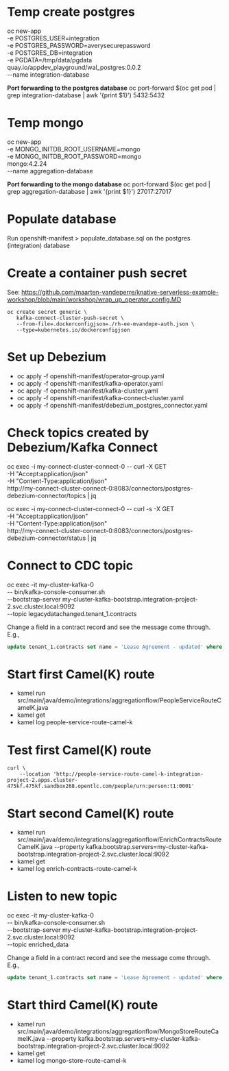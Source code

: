 # Temp create postgres
oc new-app \
    -e POSTGRES_USER=integration \
    -e POSTGRES_PASSWORD=averysecurepassword \
    -e POSTGRES_DB=integration \
    -e PGDATA=/tmp/data/pgdata \
    quay.io/appdev_playground/wal_postgres:0.0.2 \
    --name integration-database

**Port forwarding to the postgres database**
oc port-forward $(oc get pod | grep integration-database  | awk '{print $1}') 5432:5432

# Temp mongo
oc new-app \
    -e MONGO_INITDB_ROOT_USERNAME=mongo \
    -e MONGO_INITDB_ROOT_PASSWORD=mongo \
    mongo:4.2.24 \
    --name aggregation-database

**Port forwarding to the mongo database**
oc port-forward $(oc get pod | grep aggregation-database  | awk '{print $1}') 27017:27017

# Populate database
Run openshift-manifest > populate_database.sql on the postgres (integration) database

# Create a container push secret
See: https://github.com/maarten-vandeperre/knative-serverless-example-workshop/blob/main/workshop/wrap_up_operator_config.MD
```shell
oc create secret generic \
   kafka-connect-cluster-push-secret \
   --from-file=.dockerconfigjson=./rh-ee-mvandepe-auth.json \
   --type=kubernetes.io/dockerconfigjson
```

# Set up Debezium
* oc apply -f openshift-manifest/operator-group.yaml
* oc apply -f openshift-manifest/kafka-operator.yaml
* oc apply -f openshift-manifest/kafka-cluster.yaml
* oc apply -f openshift-manifest/kafka-connect-cluster.yaml
* oc apply -f openshift-manifest/debezium_postgres_connector.yaml

# Check topics created by Debezium/Kafka Connect
oc exec -i my-connect-cluster-connect-0 -- curl -X GET \
-H "Accept:application/json" \
-H "Content-Type:application/json" \
http://my-connect-cluster-connect-0:8083/connectors/postgres-debezium-connector/topics | jq

oc exec -i my-connect-cluster-connect-0 -- curl -s -X GET \
-H "Accept:application/json" \
-H "Content-Type:application/json" \
http://my-connect-cluster-connect-0:8083/connectors/postgres-debezium-connector/status | jq

# Connect to CDC topic
oc exec -it my-cluster-kafka-0 \
    -- bin/kafka-console-consumer.sh \
    --bootstrap-server my-cluster-kafka-bootstrap.integration-project-2.svc.cluster.local:9092 \
    --topic legacydatachanged.tenant_1.contracts

Change a field in a contract record and see the message come through.
E.g., 
```sql
update tenant_1.contracts set name = 'Lease Agreement - updated' where code = 'urn:contract:t1:1';
```

# Start first Camel(K) route
* kamel run src/main/java/demo/integrations/aggregationflow/PeopleServiceRouteCamelK.java
* kamel get
* kamel log people-service-route-camel-k

# Test first Camel(K) route
```shell
curl \
    --location 'http://people-service-route-camel-k-integration-project-2.apps.cluster-475kf.475kf.sandbox268.opentlc.com/people/urn:person:t1:0001' 
```

# Start second Camel(K) route
* kamel run src/main/java/demo/integrations/aggregationflow/EnrichContractsRouteCamelK.java --property kafka.bootstrap.servers=my-cluster-kafka-bootstrap.integration-project-2.svc.cluster.local:9092 
* kamel get 
* kamel log enrich-contracts-route-camel-k

# Listen to new topic
oc exec -it my-cluster-kafka-0 \
        -- bin/kafka-console-consumer.sh \
        --bootstrap-server my-cluster-kafka-bootstrap.integration-project-2.svc.cluster.local:9092 \
        --topic enriched_data

Change a field in a contract record and see the message come through.
E.g.,
```sql
update tenant_1.contracts set name = 'Lease Agreement - updated' where code = 'urn:contract:t1:1';
```

# Start third Camel(K) route
* kamel run src/main/java/demo/integrations/aggregationflow/MongoStoreRouteCamelK.java --property kafka.bootstrap.servers=my-cluster-kafka-bootstrap.integration-project-2.svc.cluster.local:9092
* kamel get
* kamel log mongo-store-route-camel-k
